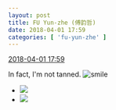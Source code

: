```yaml
---
layout: post
title: FU Yun-zhe (傅韵哲)
date: 2018-04-01 17:59
categories: [ 'fu-yun-zhe' ]
---
```


<div class="weibo-info">
  <a href="https://weibo.com/6505655408/Ga5NczwCe">2018-04-01 17:59</a>
</div>

In fact, I'm not tanned. ![smile](https://img.t.sinajs.cn/t4/appstyle/expression/ext/normal/5c/huanglianwx_org.gif)

<!-- more -->

<ul class="weibo-pic-list-1">
  <li class="weibo-pic">
    <a href="https://wx3.sinaimg.cn/mw690/0076h49Wgy1fpxb5o1mnrj30u00gvtjx.jpg"><img src="https://wx3.sinaimg.cn/thumb150/0076h49Wgy1fpxb5o1mnrj30u00gvtjx.jpg"/></a>
  </li>
  <li class="weibo-pic">
    <a href="https://wx4.sinaimg.cn/mw690/0076h49Wgy1fpxb5px0xyj30u00gv15q.jpg"><img src="https://wx4.sinaimg.cn/thumb150/0076h49Wgy1fpxb5px0xyj30u00gv15q.jpg"/></a>
  </li>
</ul>
